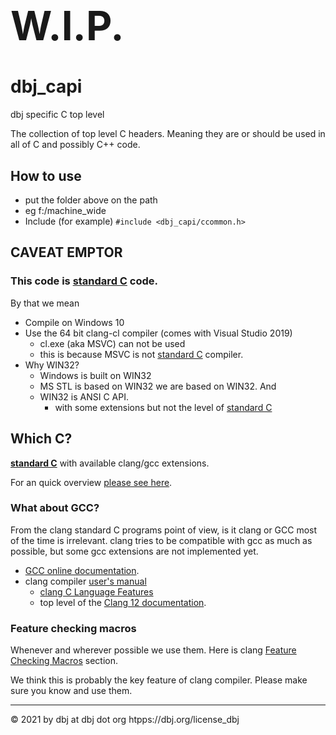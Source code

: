 <h1 style="font-size:64px;"> W.I.P. </h1>

<h1> dbj_capi </h1>

dbj specific C top level

The collection of top level C headers. Meaning they are or should be used in all of C and possibly C++ code. 

## How to use

- put the folder above on the path
- eg f:/machine_wide
- Include (for example) `#include <dbj_capi/ccommon.h> `

## CAVEAT EMPTOR

### This code is [standard C](http://www.open-std.org/jtc1/sc22/wg14/www/standards.html#9899) code.

By that we mean 

- Compile on Windows 10
- Use the 64 bit clang-cl compiler (comes with Visual Studio 2019)
  - cl.exe (aka MSVC) can not be used
  - this is because MSVC is not [standard C](http://www.open-std.org/jtc1/sc22/wg14/www/standards.html#9899) compiler.
- Why WIN32?
  - Windows is built on WIN32
  - MS STL is based on WIN32 we are based on WIN32. And 
  - WIN32 is ANSI C API.
    - with some extensions but not the level of [standard C](http://www.open-std.org/jtc1/sc22/wg14/www/standards.html#9899)

## Which C?

  **[standard C](http://www.open-std.org/jtc1/sc22/wg14/www/standards.html#9899)** with available clang/gcc extensions. 
  
  For an quick overview [please see here](https://stackoverflow.com/a/14737642/10870835).

### What about GCC?

  From the clang standard C programs point of view, is it clang or GCC most of the time is irrelevant. clang tries to be compatible with gcc as much as possible, but some gcc extensions are not implemented yet.

  - [GCC online documentation](http://gcc.gnu.org/onlinedocs/).
  - clang compiler [user's manual](https://clang.llvm.org/docs/UsersManual.html)
    - [clang C Language Features](https://clang.llvm.org/docs/UsersManual.html#c-language-features)
    - top level of the [Clang 12 documentation](https://clang.llvm.org/docs/index.html).

### Feature checking macros

Whenever and wherever possible we use them. Here is clang [Feature Checking Macros](https://clang.llvm.org/docs/LanguageExtensions.html#feature-checking-macros) section.

We think this is probably the key feature of clang compiler. Please make sure you know and use them.

---

&copy; 2021 by dbj at dbj dot org  htpps://dbj.org/license_dbj
